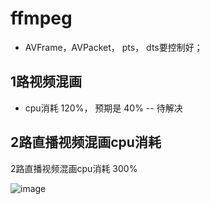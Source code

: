 # ffmpeg

* AVFrame，AVPacket， pts， dts要控制好；

## 1路视频混画

* cpu消耗 120%，  预期是 40%  -- 待解决
  

## 2路直播视频混画cpu消耗

2路直播视频混画cpu消耗 300%

![image](https://github.com/user-attachments/assets/40de3689-ec6d-41b2-967f-612d209ddfcd)
